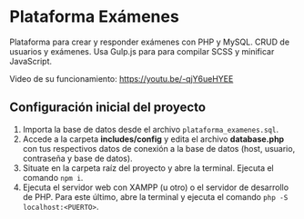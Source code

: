 # Plataforma Exámenes

Plataforma para crear y responder exámenes con PHP y MySQL.
CRUD de usuarios y exámenes. Usa Gulp.js para para compilar SCSS y minificar JavaScript.

Video de su funcionamiento:
https://youtu.be/-qjY6ueHYEE

## Configuración inicial del proyecto

1. Importa la base de datos desde el archivo `plataforma_examenes.sql`.
2. Accede a la carpeta **includes/config** y edita el archivo **database.php** con tus respectivos datos de conexión a la base de datos (host, usuario, contraseña y base de datos).
3. Situate en la carpeta raíz del proyecto y abre la terminal. Ejecuta el comando `npm i`.
4. Ejecuta el servidor web con XAMPP (u otro) o el servidor de desarrollo de PHP. Para este último, abre la terminal y ejecuta el comando `php -S localhost:<PUERTO>`.